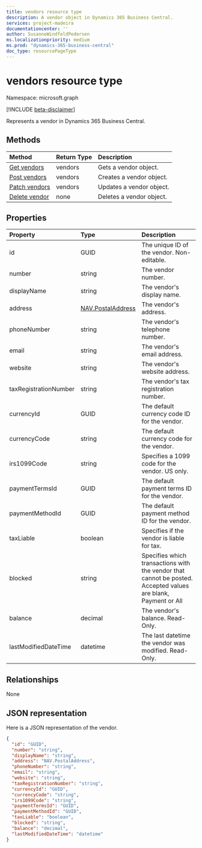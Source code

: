 ```yaml
---
title: vendors resource type 
description: A vendor object in Dynamics 365 Business Central. 
services: project-madeira
documentationcenter: ''
author: SusanneWindfeldPedersen
ms.localizationpriority: medium
ms.prod: "dynamics-365-business-central"
doc_type: resourcePageType
---
```


# vendors resource type

Namespace: microsoft.graph

[!INCLUDE [beta-disclaimer](../../includes/beta-disclaimer.md)]

Represents a vendor in Dynamics 365 Business Central.

## Methods

| Method       | Return Type  |Description|
|:---------------|:--------|:----------|
|[Get vendors](../api/dynamics-vendor-get.md)|vendors|Gets a vendor object.|
|[Post vendors](../api/dynamics-create-vendor.md)|vendors|Creates a vendor object.|
|[Patch vendors](../api/dynamics-vendor-update.md)|vendors|Updates a vendor object.|
|[Delete vendor](../api/dynamics-vendor-delete.md)|none|Deletes a vendor object.|

## Properties
| Property	   | Type	|Description|
|:---------------|:--------|:----------|
|id|GUID|The unique ID of the vendor. Non-editable.|
|number|string|The vendor number.|
|displayName|string|The vendor's display name.|
|address|[NAV.PostalAddress](../resources/dynamics-complextypes.md)|The vendor's address.|
|phoneNumber|string|The vendor's telephone number.|
|email|string|The vendor's email address.|
|website|string|The vendor's website address.|
|taxRegistrationNumber|string|The vendor's tax registration number.|
|currencyId|GUID|The default currency code ID for the vendor.|
|currencyCode|string|The default currency code for the vendor.|
|irs1099Code|string|Specifies a 1099 code for the vendor. US only.|
|paymentTermsId|GUID|The default payment terms ID for the vendor.|
|paymentMethodId|GUID|The default payment method ID for the vendor.|
|taxLiable|boolean|Specifies if the vendor is liable for tax.|
|blocked|string|Specifies which transactions with the vendor that cannot be posted. Accepted values are blank, Payment or All|
|balance|decimal|The vendor's balance. Read-Only.|
|lastModifiedDateTime|datetime|The last datetime the vendor was modified. Read-Only.|  


## Relationships
None

## JSON representation

<!-- {
  "blockType": "resource",
  "optionalProperties": [],
  "keyProperty": "id",
  "@odata.type": "microsoft.graph.vendor"
}-->

Here is a JSON representation of the vendor.

```json
{
  "id": "GUID",
  "number": "string",
  "displayName": "string",
  "address": "NAV.PostalAddress",
  "phoneNumber": "string",
  "email": "string",
  "website": "string",
  "taxRegistrationNumber": "string",
  "currencyId": "GUID",
  "currencyCode": "string",
  "irs1099Code": "string",
  "paymentTermsId": "GUID",
  "paymentMethodId": "GUID",
  "taxLiable": "boolean",
  "blocked": "string",
  "balance": "decimal",
  "lastModifiedDateTime": "datetime"
}
```



